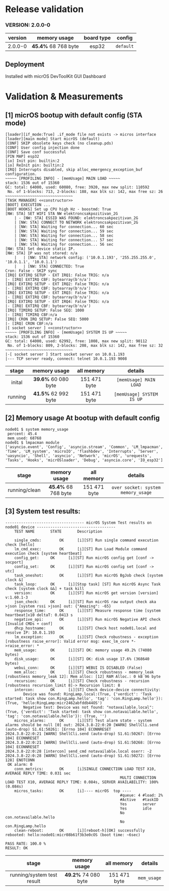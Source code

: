 # Release validation
### VERSION: 2.0.0-0

|  version  |       memory usage    | board type  |     config    |
| :------:  | :-------------------: | :---------: | :-----------: |
| 2.0.0-0  | **45.4%** 68 768 byte |    esp32    |   `default`   |

## Deployment

Installed with micrOS DevToolKit GUI Dashboard

# Validation & Measurements

## [1] micrOS bootup with default config (STA mode)

```
[loader][if_mode:True] .if_mode file not exists -> micros interface
[loader][main mode] Start micrOS (default)
[CONF] SKIP obsolete keys check (no cleanup.pds)
[CONF] User config injection done
[CONF] Save conf successful
[PIN MAP] esp32
[io] Init pin: builtin:2
[io] ReInit pin: builtin:2
[IRQ] Interrupts disabled, skip alloc_emergency_exception_buf configuration.
~~~~~ [PROFILING INFO] - [memUsage] MAIN LOAD ~~~~~
stack: 1536 out of 15360
GC: total: 64000, used: 60080, free: 3920, max new split: 110592
 No. of 1-blocks: 713, 2-blocks: 188, max blk sz: 142, max free sz: 26
~~~~~~~~~~~~~~~~~~~~~~~~~~~~~~
[TASK MANAGER] <<constructor>>
[BOOT] EXECUTION ...
[BOOT HOOKS] Set up CPU high Hz - boostmd: True
[NW: STA] SET WIFI STA NW elektroncsakpozitivan_2G
	| - [NW: STA] ESSID WAS FOUND: elektroncsakpozitivan_2G
	| [NW: STA] CONNECT TO NETWORK elektroncsakpozitivan_2G
	| [NW: STA] Waiting for connection... 60 sec
	| [NW: STA] Waiting for connection... 59 sec
	| [NW: STA] Waiting for connection... 58 sec
	| [NW: STA] Waiting for connection... 57 sec
	| [NW: STA] Waiting for connection... 56 sec
[NW: STA] Set device static IP.
[NW: STA] IP was not stored: n/a
	|	| [NW: STA] network config: ('10.0.1.193', '255.255.255.0', '10.0.1.1', '10.0.1.1')
	|	| [NW: STA] CONNECTED: True
Cron: False - SKIP sync
[IRQ] EXTIRQ SETUP - EXT IRQ1: False TRIG: n/a
|- [IRQ] EXTIRQ CBF: bytearray(b'n/a')
[IRQ] EXTIRQ SETUP - EXT IRQ2: False TRIG: n/a
|- [IRQ] EXTIRQ CBF: bytearray(b'n/a')
[IRQ] EXTIRQ SETUP - EXT IRQ3: False TRIG: n/a
|- [IRQ] EXTIRQ CBF: bytearray(b'n/a')
[IRQ] EXTIRQ SETUP - EXT IRQ4: False TRIG: n/a
|- [IRQ] EXTIRQ CBF: bytearray(b'n/a')
[IRQ] TIMIRQ SETUP: False SEQ: 1000
|- [IRQ] TIMIRQ CBF:n/a
[IRQ] CRON IRQ SETUP: False SEQ: 5000
|- [IRQ] CRON CBF:n/a
|[ socket server ] <<constructor>>
~~~~~ [PROFILING INFO] - [memUsage] SYSTEM IS UP ~~~~~
stack: 1536 out of 15360
GC: total: 64000, used: 62992, free: 1008, max new split: 90112
 No. of 1-blocks: 809, 2-blocks: 208, max blk sz: 142, max free sz: 32
~~~~~~~~~~~~~~~~~~~~~~~~~~~~~~
|-[ socket server ] Start socket server on 10.0.1.193
|--- TCP server ready, connect: telnet 10.0.1.193 9008
```

|   stage   |       memory usage     |    all memory   |             details         |
| :------:  | :--------------------: | :-------------: |  :------------------------: |
| inital  | **39.6%** 60 080 byte |     151 471 byte    |   `[memUsage] MAIN LOAD`   |
| running  | **41.5%** 62 992 byte |     151 471 byte    |   `[memUsage] SYSTEM IS UP`   |

## [2] Memory usage At bootup with default config

```
node01 $ system memory_usage
 percent: 45.4
 mem_used: 68768
node01 $ lmpacman module
['asyncio.event', 'Config', 'asyncio.stream', 'Common', 'LM_lmpacman', 'Time', 'LM_system', 'microIO', 'flashbdev', 'Interrupts', 'Server', 'uasyncio', 'Shell', 'asyncio', 'Network', 'micrOS', 'urequests', 'Tasks', 'Hooks', 'micrOSloader', 'Debug', 'asyncio.core', 'IO_esp32']
```

|   stage   |       memory usage     |    all memory   |             details         |
| :------:  | :--------------------: | :-------------: |  :------------------------: |
|  running/clean  |  **45.4%** 68 768 byte |  151 471 byte   | `over socket: system memory_usage` |

## [3] System test results:

```
----------------------------------- micrOS System Test results on node01 device -----------------------------------
	TEST NAME		STATE		Description

	single_cmds:		OK		[i][ST] Run single command execution check [hello]
	lm_cmd_exec:		OK		[i][ST] Run Load Module command execution check [system heartbeat]
	config_get:		OK		[i][ST] Run micrOS config get [conf -> socport]
	config_set:		OK		[i][ST] Run micrOS config set [conf -> utc]
	task_oneshot:		OK		[i][ST] Run micrOS BgJob check [system clock &]
	task_loop:		OK		[i][Stop task] [ST] Run micrOS Async Task check [system clock &&] + task kill
	version:		OK		[i][ST] Run micrOS get version [version] v:1.60.1-3
	json_check:		OK		[i][ST] Run micrOS raw output check aka >json [system rssi >json] out: {"Amazing": -65}
	response_time:		OK		[i][ST] Measure response time [system heartbeat]x10 deltaT: 0.0413 s
	negative_api:		OK		[i][ST] Run micrOS Negative API check [Invalid CMDs + conf]
	dhcp_hostname:		OK		[i][ST] Check host node01.local and resolve IP: 10.0.1.193
	lm_exception:		OK		[i][ST] Check robustness - exception [robustness raise_error]: Valid error msg: exec_lm_core *->raise_error: *
	mem_usage:		OK		[i][ST] OK: memory usage 49.2% (74080 bytes)
	disk_usage:		OK		[i][ST] OK: disk usage 17.6% (368640 bytes)
	webui_conn:		OK		[i][ST] WEBUI IS DISABLED (False)
	mem_alloc:		OK		[i][ST] Check robustness - memory_leak [robustness memory_leak 12]: Mem alloc: [12] RAM Alloc.: 0 kB 96 byte
	recursion:		OK		[i][ST] Check robustness - recursion [robustness recursion_limit 8]-> Recursion limit: 8
	intercon:		OK		[i][ST] Check device-device connectivity:
		Device was found: RingLamp.local:(True, {'verdict': 'Task started: task show con.RingLamp.hello', 'tag': 'con.RingLamp.hello'}): (True, 'hello:RingLamp:micr2462abfddb44OS')
		Negative test: Device was not found: "notavailable.local":(True, {'verdict': 'Task started: task show con.notavailable.hello', 'tag': 'con.notavailable.hello'}): (True, '')
	micros_alarms:		OK		[i][ST] Test alarm state - system alarms should be null [0] out: 2024.3.8-22:0:20 [WARN] ShellCli.send (auto-drop) S1.61:50261: [Errno 104] ECONNRESET
2024.3.8-22:0:21 [WARN] ShellCli.send (auto-drop) S1.61:50267: [Errno 104] ECONNRESET
2024.3.8-22:0:21 [WARN] ShellCli.send (auto-drop) S1.61:50268: [Errno 104] ECONNRESET
2024.3.8-22:0:28 [intercon] send_cmd notavailable.local oserr: -2
2024.3.8-22:0:28 [WARN] ShellCli.send (auto-drop) S1.61:50272: [Errno 128] ENOTCONN
 OK alarm: 0
	conn_metrics:		OK		[i]SINGLE CONNECTION LOAD TEST X10, AVERAGE REPLY TIME: 0.031 sec
                                                   MULTI CONNECTION LOAD TEST X10, AVERAGE REPLY TIME: 0.084s, SERVER AVAILABILITY: 100% (0.084s)
	micros_tasks:		OK		[i]---- micrOS  top ----
                                                   #queue: 4 #load: 2%
                                                   #Active   #taskID
                                                   Yes       server
                                                   Yes       idle
                                                   No        con.notavailable.hello
                                                   No        con.RingLamp.hello
	clean-reboot:		OK		[i][reboot-h][OK] successfully rebooted: hello:node01:micr08b61f3b3e0cOS (boot time: ~6sec)

PASS RATE: 100.0 %
RESULT: OK
```

|   stage   |       memory usage     |    all memory   |             details         |
| :------:  | :--------------------: | :-------------: |  :------------------------: |
|  running/system test result  |  **49.2%** 74 080 byte |  151 471 byte   | `mem_usage` |




